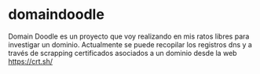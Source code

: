 # domaindoodle
Domain Doodle es un proyecto que voy realizando en mis ratos libres para investigar un dominio. Actualmente se puede recopilar los registros dns y a través de scrapping certificados asociados a un dominio desde la web https://crt.sh/
